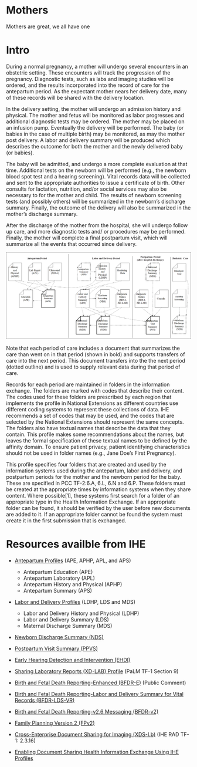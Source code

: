 # Mothers
Mothers are great, we all have one

# Intro
During a normal pregnancy, a mother will undergo several encounters in an obstetric setting.  These encounters will track the progression of the pregnancy.  Diagnostic tests, such as labs and imaging studies will be ordered, and the results incorporated into the record of care for the antepartum period.  As the expectant mother nears her delivery date, many of these records will  be shared with the delivery location. 

In the delivery setting, the mother will undergo an admission history and physical.  The mother and fetus will be monitored as labor progresses and additional diagnostic tests may be ordered.  The mother may be placed on an infusion pump.  Eventually the delivery will be performed.  The baby (or babies in the case of multiple birth) may be monitored, as may the mother post delivery.  A labor and delivery summary will be produced which describes the outcome for both the mother and the newly delivered baby (or babies). 

The baby will be admitted, and undergo a more complete evaluation at that time.  Additional tests on the newborn will be performed (e.g., the newborn blood spot test and a hearing screening).  Vital records data will be collected and sent to the appropriate authorities to issue a certificate of birth.  Other consults for lactation, nutrition, and/or social services may also be necessary to for the mother and child.  The results of newborn screening tests (and possibly others) will be summarized in the newborn’s discharge summary.  Finally, the outcome of the delivery will also be summarized in the mother’s discharge summary.

After the discharge of the mother from the hospital, she will undergo follow up care, and more diagnostic tests and/ or procedures may be performed.  Finally, the mother will complete a final postpartum visit, which will summarize all the events that occurred since delivery.

![](./mothers.png)

Note that each period of care includes a document that summarizes the care than went on in that period (shown in bold) and supports transfers of care into the next period.  This document transfers into the the next period (dotted outline) and is used to supply relevant data during that period of care.

Records for each period are maintained in folders in the information exchange.  The folders are marked with codes that describe their content.  The codes used for these folders are prescribed by each region that implements the profile in National Extensions as different countries use different coding systems to represent these collections of data.  IHE recommends a set of codes that  may be used, and the codes that are selected by the National Extensions should represent the same concepts.  The folders also have textual names that describe the data that they contain.  This profile makes some recommendations about the names, but leaves the formal specification of these textual names to be defined by the affinity domain.  To ensure patient privacy, patient identifying characteristics should not be used in folder names (e.g., Jane Doe’s First Pregnancy).

This profile specifies four folders that are created and used by the information systems used during the antepartum, labor and delivery, and postpartum periods for the mother and the newborn period for the baby.  These are specified in PCC TF-2:6.A, 6.L, 6.N and 6.P.  These folders must be created at the appropriate times by information systems when they share content.  Where possible[1], these systems first search for a folder of an appropriate type in the Health Information Exchange.  If an appropriate folder can be found, it should be verified by the user before new documents are added to it.  If an appropriate folder cannot be found the system must create it in the first submission that is exchanged.

# Resources availble from IHE

- [Antepartum Profiles](https://www.ihe.net/Technical_Framework/upload/IHE_PCC_Suppl_AntepartumProfiles_Rev1-2_TI_2011-09-09.pdf)
(APE, APHP, APL, and APS) 
    - Antepartum Education (APE)
    - Antepartum Laboratory (APL)
    - Antepartum History and Physical (APHP)
    - Antepartum Summary (APS)

- [Labor and Delivery Profiles](https://www.ihe.net/uploadedFiles/Documents/PCC/IHE_PCC_Suppl_Labor_and_Delivery_Profiles.pdf)
(LDHP, LDS and MDS)
    - Labor and Delivery History and Physical (LDHP)
    - Labor and Delivery Summary (LDS)
    - Maternal Discharge Summary (MDS)
	
- [Newborn Discharge Summary (NDS)](https://www.ihe.net/Technical_Framework/upload/IHE_PCC_Suppl_NDS_Rev1-2_TI_2011-09-09.pdf)

- [Postpartum Visit Summary (PPVS)](https://www.ihe.net/Technical_Framework/upload/IHE_PCC_Suppl_PPVS_Rev1-2_TI_2011-09-09.pdf)

- [Early  Hearing Detection and Intervention (EHDI)](https://www.ihe.net/uploadedFiles/Documents/QRPH/IHE_QRPH_Suppl_EHDI.pdf)

- [Sharing Laboratory Reports (XD-LAB) Profile](https://www.ihe.net/uploadedFiles/Documents/PaLM/IHE_PaLM_TF_Vol1.pdf)
(PaLM TF-1 Section 9) 

- [Birth and Fetal Death Reporting-Enhanced (BFDR-E)](https://www.ihe.net/uploadedFiles/Documents/QRPH/IHE_QRPH_Suppl_BFDR-E_Rev4-0_PC_2021-07-23.pdf)
(Public Comment)

- [Birth and Fetal Death Reporting-Labor and Delivery Summary for Vital Records (BFDR-LDS-VR)](https://www.ihe.net/uploadedFiles/Documents/QRPH/IHE_QRPH_Suppl_BFDR-LDSVR.pdf)

- [Birth and Fetal Death Reporting-v2.6 Messaging (BFDR-v2)](https://www.ihe.net/uploadedFiles/Documents/QRPH/IHE_QRPH_Suppl_BFDR-v2-6.pdf)

- [Family Planning Version 2 (FPv2)](https://www.ihe.net/uploadedFiles/Documents/QRPH/IHE_QRPH_Suppl_FPv2.pdf)


- [Cross-Enterprise Document Sharing for Imaging (XDS-I.b)](https://www.ihe.net/uploadedFiles/Documents/Radiology/IHE_RAD_TF_Vol1.pdf)
(IHE RAD TF-1: 2.3.16)

- [Enabling Document Sharing Health Information Exchange Using IHE Profiles](https://profiles.ihe.net/ITI/HIE-Whitepaper/index.html)
